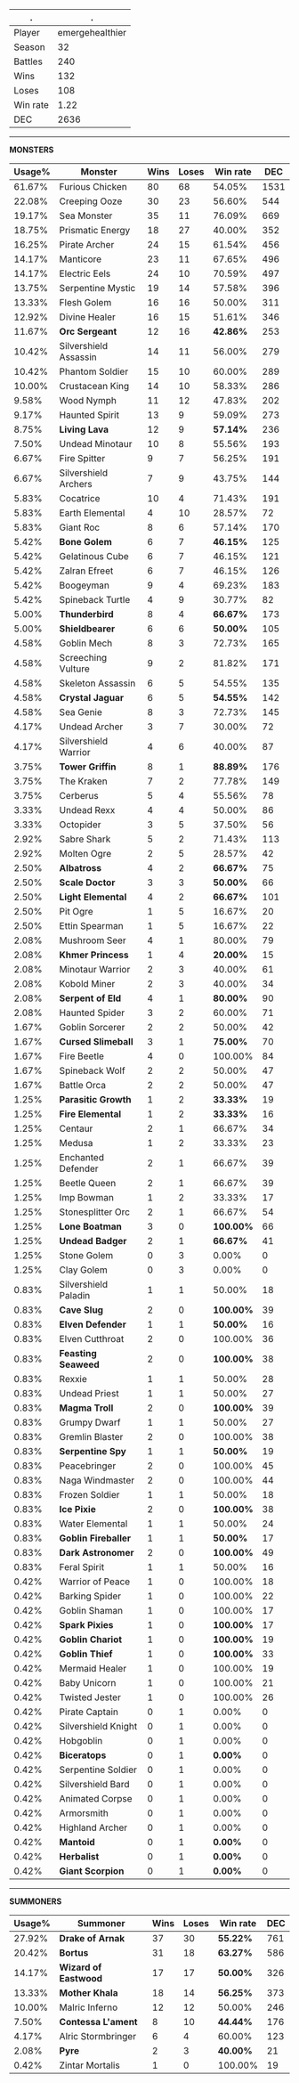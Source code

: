 .|.
|-|-
Player|emergehealthier
Season|32
Battles|240
Wins|132
Loses|108
Win rate|1.22
DEC|2636

---
**MONSTERS**

Usage%|Monster|Wins|Loses|Win rate|DEC|
-|-|-|-|-|-|
61.67%|Furious Chicken|80|68|54.05%|1531|
22.08%|Creeping Ooze|30|23|56.60%|544|
19.17%|Sea Monster|35|11|76.09%|669|
18.75%|Prismatic Energy|18|27|40.00%|352|
16.25%|Pirate Archer|24|15|61.54%|456|
14.17%|Manticore|23|11|67.65%|496|
14.17%|Electric Eels|24|10|70.59%|497|
13.75%|Serpentine Mystic|19|14|57.58%|396|
13.33%|Flesh Golem|16|16|50.00%|311|
12.92%|Divine Healer|16|15|51.61%|346|
11.67%|**Orc Sergeant**|12|16|**42.86%**|253|
10.42%|Silvershield Assassin|14|11|56.00%|279|
10.42%|Phantom Soldier|15|10|60.00%|289|
10.00%|Crustacean King|14|10|58.33%|286|
9.58%|Wood Nymph|11|12|47.83%|202|
9.17%|Haunted Spirit|13|9|59.09%|273|
8.75%|**Living Lava**|12|9|**57.14%**|236|
7.50%|Undead Minotaur|10|8|55.56%|193|
6.67%|Fire Spitter|9|7|56.25%|191|
6.67%|Silvershield Archers|7|9|43.75%|144|
5.83%|Cocatrice|10|4|71.43%|191|
5.83%|Earth Elemental|4|10|28.57%|72|
5.83%|Giant Roc|8|6|57.14%|170|
5.42%|**Bone Golem**|6|7|**46.15%**|125|
5.42%|Gelatinous Cube|6|7|46.15%|121|
5.42%|Zalran Efreet|6|7|46.15%|126|
5.42%|Boogeyman|9|4|69.23%|183|
5.42%|Spineback Turtle|4|9|30.77%|82|
5.00%|**Thunderbird**|8|4|**66.67%**|173|
5.00%|**Shieldbearer**|6|6|**50.00%**|105|
4.58%|Goblin Mech|8|3|72.73%|165|
4.58%|Screeching Vulture|9|2|81.82%|171|
4.58%|Skeleton Assassin|6|5|54.55%|135|
4.58%|**Crystal Jaguar**|6|5|**54.55%**|142|
4.58%|Sea Genie|8|3|72.73%|145|
4.17%|Undead Archer|3|7|30.00%|72|
4.17%|Silvershield Warrior|4|6|40.00%|87|
3.75%|**Tower Griffin**|8|1|**88.89%**|176|
3.75%|The Kraken|7|2|77.78%|149|
3.75%|Cerberus|5|4|55.56%|78|
3.33%|Undead Rexx|4|4|50.00%|86|
3.33%|Octopider|3|5|37.50%|56|
2.92%|Sabre Shark|5|2|71.43%|113|
2.92%|Molten Ogre|2|5|28.57%|42|
2.50%|**Albatross**|4|2|**66.67%**|75|
2.50%|**Scale Doctor**|3|3|**50.00%**|66|
2.50%|**Light Elemental**|4|2|**66.67%**|101|
2.50%|Pit Ogre|1|5|16.67%|20|
2.50%|Ettin Spearman|1|5|16.67%|22|
2.08%|Mushroom Seer|4|1|80.00%|79|
2.08%|**Khmer Princess**|1|4|**20.00%**|15|
2.08%|Minotaur Warrior|2|3|40.00%|61|
2.08%|Kobold Miner|2|3|40.00%|34|
2.08%|**Serpent of Eld**|4|1|**80.00%**|90|
2.08%|Haunted Spider|3|2|60.00%|71|
1.67%|Goblin Sorcerer|2|2|50.00%|42|
1.67%|**Cursed Slimeball**|3|1|**75.00%**|70|
1.67%|Fire Beetle|4|0|100.00%|84|
1.67%|Spineback Wolf|2|2|50.00%|47|
1.67%|Battle Orca|2|2|50.00%|47|
1.25%|**Parasitic Growth**|1|2|**33.33%**|19|
1.25%|**Fire Elemental**|1|2|**33.33%**|16|
1.25%|Centaur|2|1|66.67%|34|
1.25%|Medusa|1|2|33.33%|23|
1.25%|Enchanted Defender|2|1|66.67%|39|
1.25%|Beetle Queen|2|1|66.67%|39|
1.25%|Imp Bowman|1|2|33.33%|17|
1.25%|Stonesplitter Orc|2|1|66.67%|54|
1.25%|**Lone Boatman**|3|0|**100.00%**|66|
1.25%|**Undead Badger**|2|1|**66.67%**|41|
1.25%|Stone Golem|0|3|0.00%|0|
1.25%|Clay Golem|0|3|0.00%|0|
0.83%|Silvershield Paladin|1|1|50.00%|18|
0.83%|**Cave Slug**|2|0|**100.00%**|39|
0.83%|**Elven Defender**|1|1|**50.00%**|16|
0.83%|Elven Cutthroat|2|0|100.00%|36|
0.83%|**Feasting Seaweed**|2|0|**100.00%**|38|
0.83%|Rexxie|1|1|50.00%|28|
0.83%|Undead Priest|1|1|50.00%|27|
0.83%|**Magma Troll**|2|0|**100.00%**|39|
0.83%|Grumpy Dwarf|1|1|50.00%|27|
0.83%|Gremlin Blaster|2|0|100.00%|38|
0.83%|**Serpentine Spy**|1|1|**50.00%**|19|
0.83%|Peacebringer|2|0|100.00%|45|
0.83%|Naga Windmaster|2|0|100.00%|44|
0.83%|Frozen Soldier|1|1|50.00%|18|
0.83%|**Ice Pixie**|2|0|**100.00%**|38|
0.83%|Water Elemental|1|1|50.00%|24|
0.83%|**Goblin Fireballer**|1|1|**50.00%**|17|
0.83%|**Dark Astronomer**|2|0|**100.00%**|49|
0.83%|Feral Spirit|1|1|50.00%|16|
0.42%|Warrior of Peace|1|0|100.00%|18|
0.42%|Barking Spider|1|0|100.00%|22|
0.42%|Goblin Shaman|1|0|100.00%|17|
0.42%|**Spark Pixies**|1|0|**100.00%**|17|
0.42%|**Goblin Chariot**|1|0|**100.00%**|19|
0.42%|**Goblin Thief**|1|0|**100.00%**|33|
0.42%|Mermaid Healer|1|0|100.00%|19|
0.42%|Baby Unicorn|1|0|100.00%|21|
0.42%|Twisted Jester|1|0|100.00%|26|
0.42%|Pirate Captain|0|1|0.00%|0|
0.42%|Silvershield Knight|0|1|0.00%|0|
0.42%|Hobgoblin|0|1|0.00%|0|
0.42%|**Biceratops**|0|1|**0.00%**|0|
0.42%|Serpentine Soldier|0|1|0.00%|0|
0.42%|Silvershield Bard|0|1|0.00%|0|
0.42%|Animated Corpse|0|1|0.00%|0|
0.42%|Armorsmith|0|1|0.00%|0|
0.42%|Highland Archer|0|1|0.00%|0|
0.42%|**Mantoid**|0|1|**0.00%**|0|
0.42%|**Herbalist**|0|1|**0.00%**|0|
0.42%|**Giant Scorpion**|0|1|**0.00%**|0|

---
**SUMMONERS**

Usage%|Summoner|Wins|Loses|Win rate|DEC|
-|-|-|-|-|-|
27.92%|**Drake of Arnak**|37|30|**55.22%**|761|
20.42%|**Bortus**|31|18|**63.27%**|586|
14.17%|**Wizard of Eastwood**|17|17|**50.00%**|326|
13.33%|**Mother Khala**|18|14|**56.25%**|373|
10.00%|Malric Inferno|12|12|50.00%|246|
7.50%|**Contessa L'ament**|8|10|**44.44%**|176|
4.17%|Alric Stormbringer|6|4|60.00%|123|
2.08%|**Pyre**|2|3|**40.00%**|21|
0.42%|Zintar Mortalis|1|0|100.00%|19|

